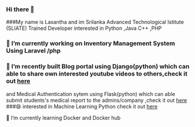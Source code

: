 ### Hi there 👋
###My name is Lasantha and im Srilanka Advanced Technological Istitute (SLIATE) Trained Developer interested in Python ,Java C++ ,PHP  
### 🔭 I’m currently working on Inventory Management System Using Laravel /php
### 🔭 I’m recently built Blog portal using Django(python) which can able to share own interested youtube videos to others,check it out [here](https://github.com/lazantha/my_blog)
and Medical Authentication sytem using Flask(python) which can able submit students's medical report to the admins/company ,check it out [here](https://github.com/lazantha/MedicalAuthenticationSystem) 
###😄 interested in Machine Learning Python  check it out [here](https://github.com/lazantha/Machine-Learning) 






🌱 I’m currently learning Docker and Docker hub
<!--
**lazantha/lazantha** is a ✨ _special_ ✨ repository because its `README.md` (this file) appears on your GitHub profile.

Here are some ideas to get you started:

- 🔭 I’m currently working on ...
- 🌱 I’m currently learning ...
- 👯 I’m looking to collaborate on ...
- 🤔 I’m looking for help with ...
- 💬 Ask me about ...
- 📫 How to reach me: ...
- 😄 Pronouns: ...
- ⚡ Fun fact: ...
-->
